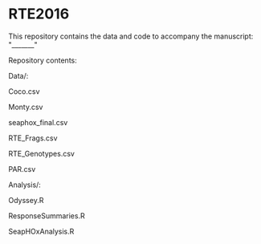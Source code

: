 # RTE2016

This repository contains the data and code to accompany the manuscript: "_______"

Repository contents:

Data/:

Coco.csv

Monty.csv

seaphox_final.csv

RTE_Frags.csv

RTE_Genotypes.csv

PAR.csv

Analysis/:

Odyssey.R

ResponseSummaries.R

SeapHOxAnalysis.R
